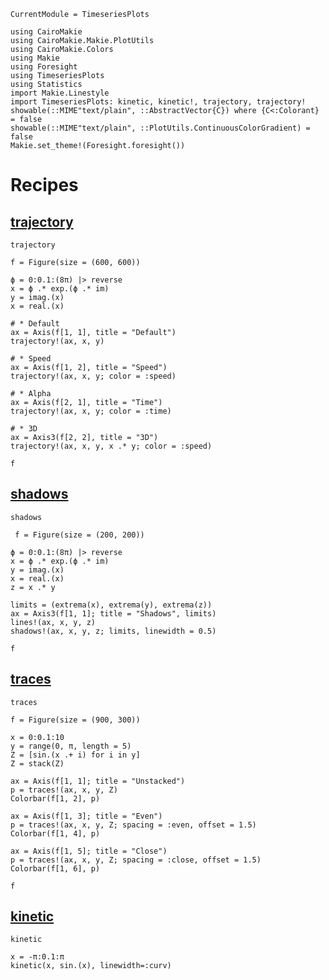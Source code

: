 ```@meta
CurrentModule = TimeseriesPlots
```

```@setup TimeseriesPlots
using CairoMakie
using CairoMakie.Makie.PlotUtils
using CairoMakie.Colors
using Makie
using Foresight
using TimeseriesPlots
using Statistics
import Makie.Linestyle
import TimeseriesPlots: kinetic, kinetic!, trajectory, trajectory!
showable(::MIME"text/plain", ::AbstractVector{C}) where {C<:Colorant} = false
showable(::MIME"text/plain", ::PlotUtils.ContinuousColorGradient) = false
Makie.set_theme!(Foresight.foresight())
```

# Recipes

## [trajectory](@ref)

```@shortdocs; canonical=false
trajectory
```

```@example TimeseriesPlots
f = Figure(size = (600, 600))

ϕ = 0:0.1:(8π) |> reverse
x = ϕ .* exp.(ϕ .* im)
y = imag.(x)
x = real.(x)

# * Default
ax = Axis(f[1, 1], title = "Default")
trajectory!(ax, x, y)

# * Speed
ax = Axis(f[1, 2], title = "Speed")
trajectory!(ax, x, y; color = :speed)

# * Alpha
ax = Axis(f[2, 1], title = "Time")
trajectory!(ax, x, y; color = :time)

# * 3D
ax = Axis3(f[2, 2], title = "3D")
trajectory!(ax, x, y, x .* y; color = :speed)

f
```

## [shadows](@ref)

```@shortdocs; canonical=false
shadows
```

```@example TimeseriesPlots
 f = Figure(size = (200, 200))

ϕ = 0:0.1:(8π) |> reverse
x = ϕ .* exp.(ϕ .* im)
y = imag.(x)
x = real.(x)
z = x .* y

limits = (extrema(x), extrema(y), extrema(z))
ax = Axis3(f[1, 1]; title = "Shadows", limits)
lines!(ax, x, y, z)
shadows!(ax, x, y, z; limits, linewidth = 0.5)

f
```

## [traces](@ref)

```@shortdocs; canonical=false
traces
```

```@example TimeseriesPlots
f = Figure(size = (900, 300))

x = 0:0.1:10
y = range(0, π, length = 5)
Z = [sin.(x .+ i) for i in y]
Z = stack(Z)

ax = Axis(f[1, 1]; title = "Unstacked")
p = traces!(ax, x, y, Z)
Colorbar(f[1, 2], p)

ax = Axis(f[1, 3]; title = "Even")
p = traces!(ax, x, y, Z; spacing = :even, offset = 1.5)
Colorbar(f[1, 4], p)

ax = Axis(f[1, 5]; title = "Close")
p = traces!(ax, x, y, Z; spacing = :close, offset = 1.5)
Colorbar(f[1, 6], p)

f
```


## [kinetic](@ref)

```@shortdocs; canonical=false
kinetic
```

```@example TimeseriesPlots
x = -π:0.1:π
kinetic(x, sin.(x), linewidth=:curv)
```